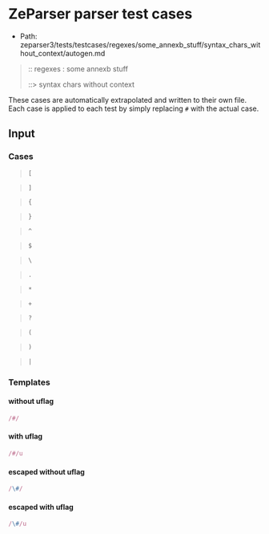 # ZeParser parser test cases

- Path: zeparser3/tests/testcases/regexes/some_annexb_stuff/syntax_chars_without_context/autogen.md

> :: regexes : some annexb stuff
>
> ::> syntax chars without context

These cases are automatically extrapolated and written to their own file.
Each case is applied to each test by simply replacing `#` with the actual case.

## Input

### Cases

> `````js
> [
> `````

> `````js
> ]
> `````

> `````js
> {
> `````

> `````js
> }
> `````

> `````js
> ^
> `````

> `````js
> $
> `````

> `````js
> \
> `````

> `````js
> .
> `````

> `````js
> *
> `````

> `````js
> +
> `````

> `````js
> ?
> `````

> `````js
> (
> `````

> `````js
> )
> `````

> `````js
> |
> `````

### Templates

#### without uflag

`````js
/#/
`````

#### with uflag

`````js
/#/u
`````

#### escaped without uflag

`````js
/\#/
`````

#### escaped with uflag

`````js
/\#/u
`````
